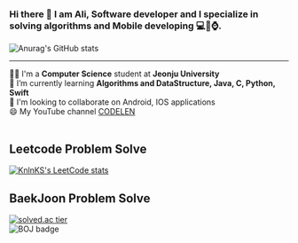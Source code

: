 <!-- ![header](https://capsule-render.vercel.app/api?type=waving&color=auto&height=200&section=header&text=Alisherka7%20&fontSize=90) -->

### Hi there 👋 I am Ali, Software developer and I specialize in solving algorithms and Mobile developing 💻📱⌚️.<br>
![Anurag's GitHub stats](https://github-readme-stats.vercel.app/api?username=Alisherka7&show_icons=true&theme=dracula)<br>
<hr>
👨‍🎓 I'm a <b>Computer Science</b> student at <b>Jeonju University</b><br>
📖 I’m currently learning <b>Algorithms and DataStructure, Java, C, Python, Swift</b><br>
👯 I'm looking to collaborate on Android, IOS applications<br>
😄 My YouTube channel <a href="https://www.youtube.com/channel/UCSSxz9RATKJD9Qa8_IgpqAA">CODELEN</a><br><br>

## Leetcode Problem Solve
[![KnlnKS's LeetCode stats](https://leetcode-stats-six.vercel.app/api?username=user8880j&theme=dark)](https://leetcode.com/user8880j/)

## BaekJoon Problem Solve

[![solved.ac tier](http://mazassumnida.wtf/api/v2/generate_badge?boj=alisherka7)](https://solved.ac/alisherka7)<br>
![BOJ badge](https://boj-badge.herokuapp.com/?id=alisherka7) <br><br>


<!--
**Alisherka7/Alisherka7** is a ✨ _special_ ✨ repository because its `README.md` (this file) appears on your GitHub profile.

Here are some ideas to get you started:

- 🔭 I’m currently working on ...
- 🌱 I’m currently learning ...📖
- 👯 I’m looking to collaborate on ...
- 🤔 I’m looking for help with ...
- 💬 Ask me about ...
- 📫 How to reach me: ...
- 😄 Pronouns: ...
- ⚡ Fun fact: ...

-->
